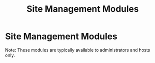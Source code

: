 ﻿---
uid: site-management-modules
locale: en
title: Site Management Modules
dnneditions: 
dnnversion: 09.02.00
---

# Site Management Modules

Note: These modules are typically available to administrators and hosts only.
